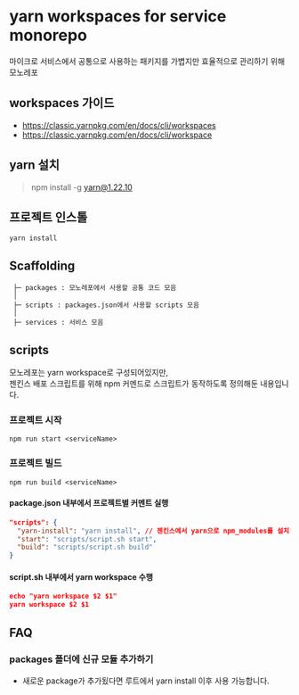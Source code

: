 # yarn workspaces for service monorepo

마이크로 서비스에서 공통으로 사용하는 패키지를 가볍지만 효율적으로 관리하기 위해 모노레포

## workspaces 가이드

- https://classic.yarnpkg.com/en/docs/cli/workspaces
- https://classic.yarnpkg.com/en/docs/cli/workspace

## yarn 설치

> npm install -g yarn@1.22.10

## 프로젝트 인스톨

```
yarn install
```

## Scaffolding

```
 ├─ packages : 모노레포에서 사용할 공통 코드 모음
 │
 ├─ scripts : packages.json에서 사용할 scripts 모음
 │
 ├─ services : 서비스 모음
```

## scripts

모노레포는 yarn workspace로 구성되어있지만,<br>
젠킨스 배포 스크립트를 위해 npm 커멘드로 스크립트가 동작하도록 정의해둔 내용입니다.

### 프로젝트 시작

```
npm run start <serviceName>
```

### 프로젝트 빌드

```
npm run build <serviceName>
```

#### package.json 내부에서 프로젝트별 커멘트 실행

```json
"scripts": {
  "yarn-install": "yarn install", // 젠킨스에서 yarn으로 npm_modules를 설치하기 위한 스크립트
  "start": "scripts/script.sh start",
  "build": "scripts/script.sh build"
}
```

#### script.sh 내부에서 yarn workspace 수행

```json
echo "yarn workspace $2 $1"
yarn workspace $2 $1
```

## FAQ

### packages 폴더에 신규 모듈 추가하기

- 새로운 package가 추가됬다면 루트에서 yarn install 이후 사용 가능합니다.

